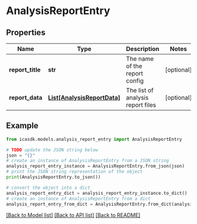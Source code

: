# AnalysisReportEntry


## Properties

Name | Type | Description | Notes
------------ | ------------- | ------------- | -------------
**report_title** | **str** | The name of the report config | [optional] 
**report_data** | [**List[AnalysisReportData]**](AnalysisReportData.md) | The list of analysis report files | [optional] 

## Example

```python
from icasdk.models.analysis_report_entry import AnalysisReportEntry

# TODO update the JSON string below
json = "{}"
# create an instance of AnalysisReportEntry from a JSON string
analysis_report_entry_instance = AnalysisReportEntry.from_json(json)
# print the JSON string representation of the object
print(AnalysisReportEntry.to_json())

# convert the object into a dict
analysis_report_entry_dict = analysis_report_entry_instance.to_dict()
# create an instance of AnalysisReportEntry from a dict
analysis_report_entry_from_dict = AnalysisReportEntry.from_dict(analysis_report_entry_dict)
```
[[Back to Model list]](../README.md#documentation-for-models) [[Back to API list]](../README.md#documentation-for-api-endpoints) [[Back to README]](../README.md)


